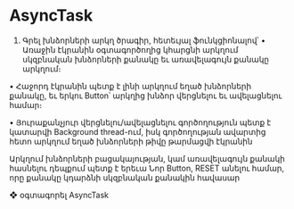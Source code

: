 # AsyncTask

1. Գրել խնձորների արկղ ծրագիր, հետեւյալ ֆունկցիոնալով՝
• Առաջին էկրանին օգտագործողից կհարցնի արկղում սկզբնական խնձորների
քանակը եւ առավելագույն քանակը արկղում։

• Հաջորդ էկրանին պետք է լինի արկղում եղած խնձորների քանակը, եւ երկու
Button՝ արկղից խնձոր վերցնելու եւ ավելացնելու համար։

• Յուրաքանչյուր վերցնելու/ավելացնելու գործողություն պետք է կատարվի
Background thread-ում, իսկ գործողության ավարտից հետո արկղում եղած
խնձորների թիվը թարմացվի էկրանին

Արկղում խնձորների բացակայության, կամ առավելագույն քանակի հասնելու
դեպքում պետք է երեւա Նոր Button, RESET անելու համար, որը քանակը կդարձնի
սկզբնական քանակին հավասար

❖ օգտագորել AsyncTask
